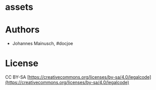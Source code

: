 # assets


# Authors
- Johannes Mainusch, #docjoe


# License
CC BY-SA
[https://creativecommons.org/licenses/by-sa/4.0/legalcode](https://creativecommons.org/licenses/by-sa/4.0/legalcode) 
